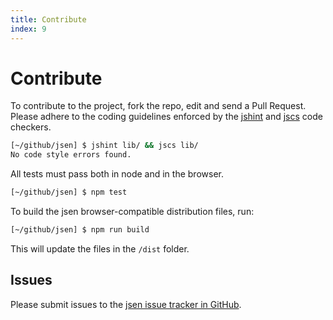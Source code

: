 ```yaml
---
title: Contribute
index: 9
---
```

# Contribute

To contribute to the project, fork the repo, edit and send a Pull Request. Please adhere to the coding guidelines enforced by the [jshint](https://github.com/bugventure/jsen/blob/master/.jshintrc) and [jscs](https://github.com/bugventure/jsen/blob/master/.jscsrc) code checkers.

```bash
[~/github/jsen] $ jshint lib/ && jscs lib/
No code style errors found.
```

All tests must pass both in node and in the browser.

```bash
[~/github/jsen] $ npm test
```

To build the jsen browser-compatible distribution files, run:

```bash
[~/github/jsen] $ npm run build
```

This will update the files in the `/dist` folder.

## Issues

Please submit issues to the [jsen issue tracker in GitHub](https://github.com/bugventure/jsen/issues).
